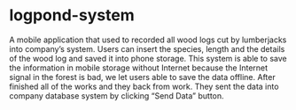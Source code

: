 # logpond-system
A mobile application that used to recorded all wood logs cut by lumberjacks into company’s system. Users can insert the species, length and the details of the wood log and saved it into phone storage. This system is able to save the information in mobile storage without Internet because the Internet signal in the forest is bad, we let users able to save the data offline. After finished all of the works and they back from work. They sent the data into company database system by clicking “Send Data” button.
